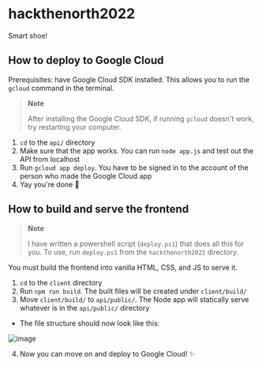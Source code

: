 # hackthenorth2022

Smart shoe!

## How to deploy to Google Cloud

Prerequisites: have Google Cloud SDK installed.
This allows you to run the `gcloud` command in the terminal.

> **Note**
>
> After installing the Google Cloud SDK, if running `gcloud` doesn't work, try restarting your computer.

1. `cd` to the `api/` directory
2. Make sure that the app works. You can run `node app.js` and test out the API from localhost
3. Run `gcloud app deploy`. You have to be signed in to the account of the person who made the Google Cloud app
4. Yay you're done 🎉

## How to build and serve the frontend

> **Note**
>
> I have written a powershell script (`deploy.ps1`) that does all this for you.
> To use, run `deploy.ps1` from the `hackthenorth2022` directory.

You must build the frontend into vanilla HTML, CSS, and JS to serve it.

1. `cd` to the `client` directory
2. Run `npm run build`. The built files will be created under `client/build/`
3. Move `client/build/` to `api/public/`. The Node app will statically serve whatever is in the `api/public/` directory
  - The file structure should now look like this:
  
  ![image](https://user-images.githubusercontent.com/47123100/190854671-a1f59522-57d4-459c-8c8b-8ee4ffdba4ee.png)

4. Now you can move on and deploy to Google Cloud! ✨
